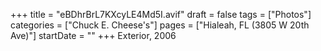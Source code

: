 +++
title = "eBDhrBrL7KXcyLE4Md5I.avif"
draft = false
tags = ["Photos"]
categories = ["Chuck E. Cheese's"]
pages = ["Hialeah, FL (3805 W 20th Ave)"]
startDate = ""
+++
Exterior, 2006
